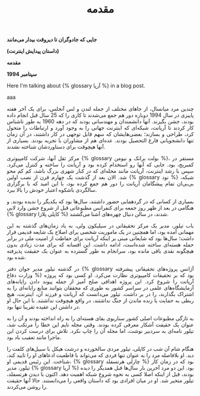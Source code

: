 ﻿---
layout: page
title: مقدمه
---
<style>
  p {
    text-align: justify;
  }
</style>
**جایی که جادوگران تا دیروقت بیدار می‌مانند**

**(داستان پیدایش اینترنت)**

**مقدمه**

**سپتامبر 1994**

Here I'm talking about {% glossary آرپا %} in a blog post.

aaa

چندین مرد میانسال، از جاهای مختلف از جمله لندن و لس آنجلس، برای یک آخر هفته پاییزی در سال 1994 دوباره دور هم جمع می‌شدند تا کاری را که 25 سال قبل انجام داده بودند، جشن بگیرند. آنها دانشمندان و مهندسانی بودند که در دهه 1960 به طور ناشناس کار کردند تا آرپانت، شبکه‌ای که اینترنت جهانی را به وجود آورد و ارتباطات را متحول کرد، طراحی و بسازند؛ بعضی‌هایشان که سهم قابل توجهی در کار داشتند، در آن زمان تنها دانشجویانی فارغ التحصیل بودند. عده‌ای هم از مشاوران با تجربه بودند. بسیاری از آنها هیچوقت برای دستاوردشان شناخته نشدند.

مرکز ثقل آنها، شرکت کامپیوتری {% glossary بولت برانک و نیومن %}، مستقر در کمبریج، بود. جایی که آنها رو استخدام کرده بود و آرپانت را ساخته و کنترل می‌کرد. سپس با رشد اینترنت، آرپانت مانند محله‌ای که در کنار شهری بزرگ باشد، کم کم محو شد. الان بعد از گذشت یک چهارم قرن از نصب اولین {% glossary نود %} شبکه، بی‌بی‌ان تمام پیشگامان آرپانت را دور هم جمع کرده بود، با این امید که با برگزاری سالگرد‌ی باشکوه اعتبار خودش را بالا ببرد.

بسیاری از کسانی که در گردهمایی حضور داشتند، سال‌ها بود که یکدیگر را ندیده بودند. و هنگامی در بعد از ظهر روز جمعه برای کنفرانس مطبوعاتی قبل از شروع جشن وارد لابی {% glossary کاپلی پلازا %} شدند، در سالن دنبال چهره‌های آشنا می‌گشتند.

باب تیلور، مدیر یک مرکز تحقیقاتی در سیلیکون ولی، به یاد زمان‌های گذشته به این مهمانی آمده بود، اما همچنین در یک ماموریت شخصی برای اصلاح یک شایعه قدیمی قرار داشت؛ سال‌ها بود که شایعاتی مبنی بر اینکه آرپانت برای حفاظت از امنیت ملی در برابر حمله هسته‌ای ساخته شده‌است، ادامه داشت. این افسانه که برای مدت زیادی بدون هیچگونه نقدی باقی مانده بود، سرانجام به طور گسترده به عنوان یک حقیقت پذیرفته شده بود.

در گذشته تیلور مدیر جوان دفتر {% glossary آژانس پروژه‌های تحقیقاتی پیشرفته وزارت دفاع %} بود که بر تحقیقات کامپیوتری نظارت می‌کرد. او کسی بود که پروژه آرپانت را شروع کرد. این پروژه اهدافی صلح آمیز از جمله پیوند دادن رایانه‌های آزمایشگاه‌های علمی در سراسر کشور به طوری که محققان بتوانند منابع رایانه‌ای را به اشتراک بگذارند، را در بر داشت. تیلور می‌دانست که آرپانت و فرزند آن، اینترنت، هیچ ربطی به حمایت یا زنده ماندن از جنگ نداشتند، در واقع هیچوقت نداشتند. با این حال او در داشتن این عقیده تقریبا تنها بود.

به تازگی مطبوعات اصلی کشور سناریوی بقای هسته‌ای را به راه انداخته بودند و آن را به عنوان یک حقیقت آشکار معرفی کرده بودند. وقتی مجله تایم این خطا را مرتکب شد، تیلور نامه‌ای به سردبیر نوشت، اما مجله آن را چاپ نکرد. تلاش برای درست کردن این ماجرا مانند تعقیب باد بود.

هنگام شام آن شب در کاپلی، تیلور مردی سالخورده و درشت هیکل با سبیل‌های کلفت را دید. او بلافاصله مرد را به عنوان تنها فردی که می‌تواند با قاطعیت ادعاهای او را تایید کند، شناخت. این رئیس قدیمی او، {% glossary چارلی هرتسفلد %} بود که در زمان کار تیلور، مدیر {% glossary آرپا %} بود. این دو مرد آخرین بار سال‌ها قبل همدیگر را دیده بودند، قبل از اینکه اصلا کسی به نحوه شروع شبکه اهمیت دهد. اکنون با دیدن هرتسفلد، تیلور متحیر شد. او در میان افرادی بود که داستان واقعی را می‌دانستند. حالا آنها حقیقت را روشن می‌کردند.


